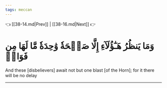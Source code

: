 ```yaml
---
tags: meccan
---
```


👈 [[38-14.md|Prev]] | [[38-16.md|Next]] 👉

# وَمَا يَنظُرُ هَـٰٓؤُلَآءِ إِلَّا صَيۡحَةٗ وَٰحِدَةٗ مَّا لَهَا مِن فَوَاقٖ

And these [disbelievers] await not but one blast [of the Horn]; for it there will be no delay

---

